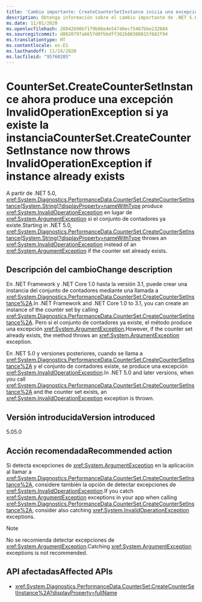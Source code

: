 ```yaml
---
title: 'Cambio importante: CreateCounterSetInstance inicia una excepción InvalidOperationException si ya existe la instancia'
description: Obtenga información sobre el cambio importante de .NET 5.0 en las bibliotecas básicas de.NET donde CounterSet.CreateCounterSetInstance inicia otra excepción si el contador ya existe.
ms.date: 11/01/2020
ms.openlocfilehash: 28042690b71f9b86e4e54748ec75467bbe232684
ms.sourcegitcommit: d8020797a6657d0fbbdff362b80300815f682f94
ms.translationtype: HT
ms.contentlocale: es-ES
ms.lasthandoff: 11/24/2020
ms.locfileid: "95760205"
---
```

# <a name="countersetcreatecountersetinstance-now-throws-invalidoperationexception-if-instance-already-exists"></a><span data-ttu-id="27f15-103">CounterSet.CreateCounterSetInstance ahora produce una excepción InvalidOperationException si ya existe la instancia</span><span class="sxs-lookup"><span data-stu-id="27f15-103">CounterSet.CreateCounterSetInstance now throws InvalidOperationException if instance already exists</span></span>

<span data-ttu-id="27f15-104">A partir de .NET 5.0, <xref:System.Diagnostics.PerformanceData.CounterSet.CreateCounterSetInstance(System.String)?displayProperty=nameWithType> produce <xref:System.InvalidOperationException> en lugar de <xref:System.ArgumentException> si el conjunto de contadores ya existe.</span><span class="sxs-lookup"><span data-stu-id="27f15-104">Starting in .NET 5.0, <xref:System.Diagnostics.PerformanceData.CounterSet.CreateCounterSetInstance(System.String)?displayProperty=nameWithType> throws an <xref:System.InvalidOperationException> instead of an <xref:System.ArgumentException> if the counter set already exists.</span></span>

## <a name="change-description"></a><span data-ttu-id="27f15-105">Descripción del cambio</span><span class="sxs-lookup"><span data-stu-id="27f15-105">Change description</span></span>

<span data-ttu-id="27f15-106">En .NET Framework y .NET Core 1.0 hasta la versión 3.1, puede crear una instancia del conjunto de contadores mediante una llamada a <xref:System.Diagnostics.PerformanceData.CounterSet.CreateCounterSetInstance%2A>.</span><span class="sxs-lookup"><span data-stu-id="27f15-106">In .NET Framework and .NET Core 1.0 to 3.1, you can create an instance of the counter set by calling <xref:System.Diagnostics.PerformanceData.CounterSet.CreateCounterSetInstance%2A>.</span></span> <span data-ttu-id="27f15-107">Pero si el conjunto de contadores ya existe, el método produce una excepción <xref:System.ArgumentException>.</span><span class="sxs-lookup"><span data-stu-id="27f15-107">However, if the counter set already exists, the method throws an <xref:System.ArgumentException> exception.</span></span>

<span data-ttu-id="27f15-108">En .NET 5.0 y versiones posteriores, cuando se llama a <xref:System.Diagnostics.PerformanceData.CounterSet.CreateCounterSetInstance%2A> y el conjunto de contadores existe, se produce una excepción <xref:System.InvalidOperationException>.</span><span class="sxs-lookup"><span data-stu-id="27f15-108">In .NET 5.0 and later versions, when you call <xref:System.Diagnostics.PerformanceData.CounterSet.CreateCounterSetInstance%2A> and the counter set exists, an <xref:System.InvalidOperationException> exception is thrown.</span></span>

## <a name="version-introduced"></a><span data-ttu-id="27f15-109">Versión introducida</span><span class="sxs-lookup"><span data-stu-id="27f15-109">Version introduced</span></span>

<span data-ttu-id="27f15-110">5.0</span><span class="sxs-lookup"><span data-stu-id="27f15-110">5.0</span></span>

## <a name="recommended-action"></a><span data-ttu-id="27f15-111">Acción recomendada</span><span class="sxs-lookup"><span data-stu-id="27f15-111">Recommended action</span></span>

<span data-ttu-id="27f15-112">Si detecta excepciones de <xref:System.ArgumentException> en la aplicación al llamar a <xref:System.Diagnostics.PerformanceData.CounterSet.CreateCounterSetInstance%2A>, considere también la opción de detectar excepciones de <xref:System.InvalidOperationException>.</span><span class="sxs-lookup"><span data-stu-id="27f15-112">If you catch <xref:System.ArgumentException> exceptions in your app when calling <xref:System.Diagnostics.PerformanceData.CounterSet.CreateCounterSetInstance%2A>, consider also catching <xref:System.InvalidOperationException> exceptions.</span></span>

> [!NOTE]
> <span data-ttu-id="27f15-113">No se recomienda detectar excepciones de <xref:System.ArgumentException>.</span><span class="sxs-lookup"><span data-stu-id="27f15-113">Catching <xref:System.ArgumentException> exceptions is not recommended.</span></span>

## <a name="affected-apis"></a><span data-ttu-id="27f15-114">API afectadas</span><span class="sxs-lookup"><span data-stu-id="27f15-114">Affected APIs</span></span>

- <xref:System.Diagnostics.PerformanceData.CounterSet.CreateCounterSetInstance%2A?displayProperty=fullName>

<!--

### Category

Core .NET libraries

### Affected APIs

- `M:System.Diagnostics.PerformanceData.CounterSet.CreateCounterSetInstance(System.String)`

-->
